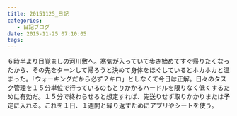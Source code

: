 ```yaml
---
title: 20151125_日記
categories:
   - 日記ブログ
date: 2015-11-25 07:10:05
tags:
---
```


６時半より目覚ましの河川敷へ。寒気が入っていて歩き始めてすぐ帰りたくなったから、その先をターンして帰ろうと決めて身体をほぐしているとホカホカと温まった。「ウォーキングだから必ず２キロ」としなくて今日は正解。日々のタスク管理を１５分単位で行っているのもとりかかるハードルを限りなく低くするために有効だ。１５分で終わらせると想定すれば、先送りせず取りかかりまたは予定に入れる。これを１日、１週間と繰り返すためにアプリやシートを使う。